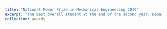 ```yaml
---
title: "National Power Prize in Mechanical Engineering 2019"
excerpt: "The best overall student at the end of the second year, Department of Mechanical Engineering, Imperial College London. <br/><img src='/images/National Power Prize 2019.png' width='50%'>"
collection: awards
---
```


